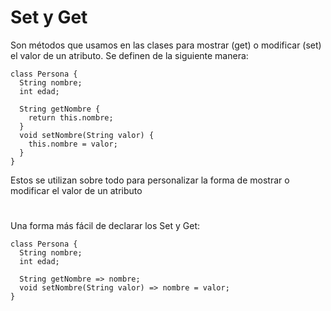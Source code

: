 # Set y Get
Son métodos que usamos en las clases para mostrar (get) o modificar (set) el valor de un atributo.
Se definen de la siguiente manera:
```
class Persona {
  String nombre;
  int edad;

  String getNombre {
    return this.nombre;
  }
  void setNombre(String valor) {
    this.nombre = valor;
  }
}
```
Estos se utilizan sobre todo para personalizar la forma de mostrar o modificar el valor de un atributo
#
Una forma más fácil de declarar los Set y Get:
```
class Persona {
  String nombre;
  int edad;

  String getNombre => nombre;
  void setNombre(String valor) => nombre = valor;
}
```